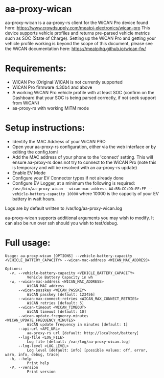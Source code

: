 # aa-proxy-wican

aa-proxy-wican is a aa-proxy-rs client for the WiCAN Pro device found here: https://www.crowdsupply.com/meatpi-electronics/wican-pro  This device supports vehicle profiles and returns pre-parsed vehicle metrics such as SOC (State of Charge).  Setting up the WiCAN Pro and getting your vehicle profile working is beyond the scope of this document, please see the WiCAN documentation here: https://meatpihq.github.io/wican-fw/

# Requirements:
* WiCAN Pro (Original WiCAN is not currently supported
* WiCAN Pro firmware 4.30b4 and above
* A working WiCAN Pro vehicle profile with at least SOC (confirm on the Dashboard that your SOC is being parsed correctly, if not seek support from WiCAN)
* aa-proxy-rs with working MITM mode

# Setup instructions:

 - Identify the MAC Address of your WiCAN PRO
 - Open your aa-proxy-rs configuration, either via the web interface or by editing the config.toml
 - Add the MAC address of your phone to the 'connect' setting.  This will ensure aa-proxy-rs does not try to connect to the WiCAN Pro (note this is temporary and will be resolved with an aa-proxy-rs update)
 - Enable EV Mode
 - Configure your EV Connector types if not already done
 - Configure EV Logger, at a minimum the following is required: ```/usr/bin/aa-proxy-wican --wican-mac-address AA:BB:CC:DD:EE:FF --vehicle-battery-capacity 10000``` where 10000 is the capacity of your EV battery in watt hours.

Logs are by default written to /var/log/aa-proxy-wican.log

aa-proxy-wican supports additional arguments you may wish to modify.  It can also be run over ssh should you wish to test/debug.

# Full usage:
```
Usage: aa-proxy-wican [OPTIONS] --vehicle-battery-capacity <VEHICLE_BATTERY_CAPACITY> --wican-mac-address <WICAN_MAC_ADDRESS>

Options:
  -v, --vehicle-battery-capacity <VEHICLE_BATTERY_CAPACITY>
          Vehicle Battery Capacity in wh
  -w, --wican-mac-address <WICAN_MAC_ADDRESS>
          WiCAN MAC address
      --wican-passkey <WICAN_PASSKEY>
          WiCAN passkey [default: 123456]
      --wican-max-connect-retries <WICAN_MAX_CONNECT_RETRIES>
          WiCAN retries [default: 5]
      --wican-timeout <WICAN_TIMEOUT>
          WiCAN timeout [default: 10]
      --wican-update-frequency-minutes <WICAN_UPDATE_FREQUENCY_MINUTES>
          WiCAN update frequency in minutes [default: 1]
      --api-url <API_URL>
          aa-proxy-rs url [default: http://localhost/battery]
      --log-file <LOG_FILE>
          Log file [default: /var/log/aa-proxy-wican.log]
      --log-level <LOG_LEVEL>
          Log level [default: info] [possible values: off, error, warn, info, debug, trace]
  -h, --help
          Print help
  -V, --version
          Print version
```